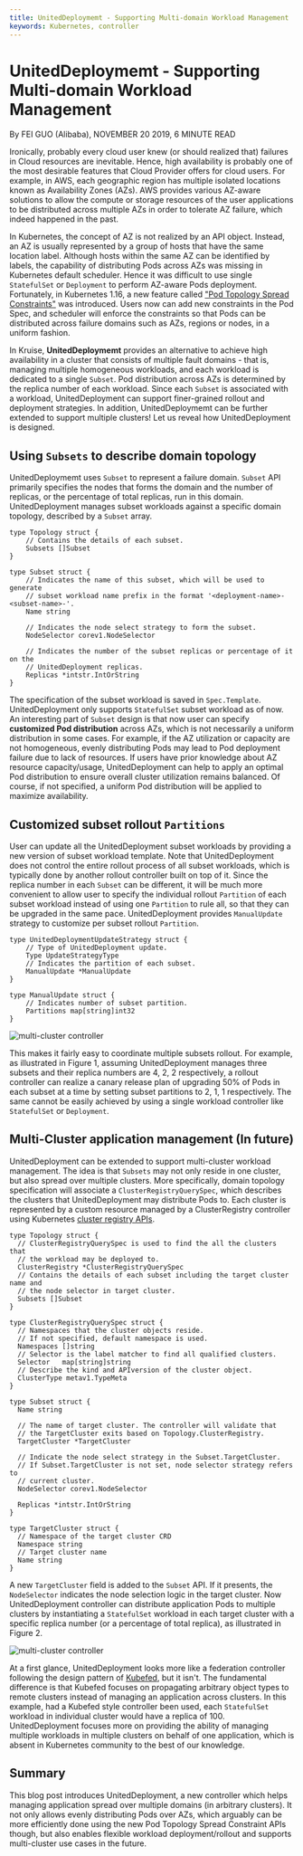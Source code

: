```yaml
---
title: UnitedDeploymemt - Supporting Multi-domain Workload Management
keywords: Kubernetes, controller
---
```


# UnitedDeploymemt - Supporting Multi-domain Workload Management
By FEI GUO (Alibaba), NOVEMBER 20 2019, 6 MINUTE READ

Ironically, probably every cloud user knew (or should realized that) failures in Cloud resources
are inevitable. Hence, high availability is probably one of the most desirable features that
Cloud Provider offers for cloud users. For example, in AWS, each geographic region has 
multiple isolated locations known as Availability Zones (AZs). 
AWS provides various AZ-aware solutions to allow the compute or storage resources of the user
applications to be distributed across multiple AZs in order to tolerate AZ failure, which indeed
happened in the past. 

In Kubernetes, the concept of AZ is not realized by an API object. Instead,
an AZ is usually represented by a group of hosts that have the same location label.
Although hosts within the same AZ can be identified by labels, the capability of distributing Pods across
AZs was missing in Kubernetes default scheduler. Hence it was difficult to use single 
`StatefulSet` or `Deployment` to perform  AZ-aware Pods deployment. Fortunately, 
in Kubernetes 1.16, a new feature called ["Pod Topology Spread Constraints"](https://kubernetes.io/docs/concepts/workloads/pods/pod-topology-spread-constraints/)
was introduced. Users now can add new constraints in the Pod Spec, and scheduler
will enforce the constraints so that Pods can be distributed across failure 
domains such as AZs, regions or nodes, in a uniform fashion.

In Kruise, **UnitedDeploymemt** provides an alternative to achieve high availability in
a cluster that consists of multiple fault domains - that is, managing multiple homogeneous 
workloads, and each workload is dedicated to a single `Subset`. Pod distribution across AZs is
determined by the replica number of each workload.
Since each `Subset` is associated with a workload, UnitedDeployment can support
finer-grained rollout and deployment strategies. 
In addition, UnitedDeploymemt can be further extended to support
multiple clusters! Let us reveal how UnitedDeployment is designed.


## Using `Subsets` to describe domain topology

UnitedDeploymemt uses `Subset` to represent a failure domain. `Subset` API
primarily specifies the nodes that forms the domain and the number of replicas, or
the percentage of total replicas, run in this domain. UnitedDeployment manages
subset workloads against a specific domain topology, described by a `Subset` array.

```
type Topology struct {
	// Contains the details of each subset.
	Subsets []Subset
}

type Subset struct {
	// Indicates the name of this subset, which will be used to generate
	// subset workload name prefix in the format '<deployment-name>-<subset-name>-'.
	Name string

	// Indicates the node select strategy to form the subset.
	NodeSelector corev1.NodeSelector

	// Indicates the number of the subset replicas or percentage of it on the
	// UnitedDeployment replicas.
	Replicas *intstr.IntOrString
}
```

The specification of the subset workload is saved in `Spec.Template`. UnitedDeployment
only supports `StatefulSet` subset workload as of now. An interesting part of `Subset`
design is that now user can specify **customized Pod distribution** across AZs, which is not
necessarily a uniform distribution in some cases. For example, if the AZ
utilization or capacity are not homogeneous, evenly distributing Pods may lead to Pod deployment
failure due to lack of resources. If users have prior knowledge about AZ resource capacity/usage,
UnitedDeployment can help to apply an optimal Pod distribution to ensure overall
cluster utilization remains balanced. Of course, if not specified, a uniform Pod distribution
will be applied to maximize availability.

## Customized subset rollout `Partitions`

User can update all the UnitedDeployment subset workloads by providing a
new version of subset workload template.
Note that UnitedDeployment does not control
the entire rollout process of all subset workloads, which is typically done by another rollout
controller built on top of it. Since the replica number in each `Subset` can be different,
it will be much more convenient to allow user to specify the individual rollout `Partition` of each
subset workload instead of using one `Partition` to rule all, so that they can be upgraded in the same pace.
UnitedDeployment provides `ManualUpdate` strategy to customize per subset rollout `Partition`.

```
type UnitedDeploymentUpdateStrategy struct {
	// Type of UnitedDeployment update.
	Type UpdateStrategyType
	// Indicates the partition of each subset.
	ManualUpdate *ManualUpdate
}

type ManualUpdate struct {
	// Indicates number of subset partition.
	Partitions map[string]int32
}
```

![multi-cluster controller](/img/uniteddeployment-1.png)

This makes it fairly easy to coordinate multiple subsets rollout. For example,
as illustrated in Figure 1, assuming UnitedDeployment manages three subsets and
their replica numbers are 4, 2, 2 respectively, a rollout 
controller can realize a canary release plan of upgrading 50% of Pods in each
subset at a time by setting subset partitions to 2, 1, 1 respectively. 
The same cannot be easily achieved by using a single workload controller like `StatefulSet`
or `Deployment`.

## Multi-Cluster application management (In future)

UnitedDeployment can be extended to support multi-cluster workload
management. The idea is that `Subsets` may not only
reside in one cluster, but also spread over multiple clusters. 
More specifically, domain topology specification will associate
a `ClusterRegistryQuerySpec`, which describes the clusters that UnitedDeployment
may distribute Pods to. Each cluster is represented by a custom resource managed by a
ClusterRegistry controller using Kubernetes [cluster registry APIs](https://github.com/kubernetes/cluster-registry).

```
type Topology struct {
  // ClusterRegistryQuerySpec is used to find the all the clusters that
  // the workload may be deployed to. 
  ClusterRegistry *ClusterRegistryQuerySpec
  // Contains the details of each subset including the target cluster name and
  // the node selector in target cluster.
  Subsets []Subset
}

type ClusterRegistryQuerySpec struct {
  // Namespaces that the cluster objects reside.
  // If not specified, default namespace is used.
  Namespaces []string
  // Selector is the label matcher to find all qualified clusters.
  Selector   map[string]string
  // Describe the kind and APIversion of the cluster object.
  ClusterType metav1.TypeMeta
}

type Subset struct {
  Name string

  // The name of target cluster. The controller will validate that
  // the TargetCluster exits based on Topology.ClusterRegistry.
  TargetCluster *TargetCluster

  // Indicate the node select strategy in the Subset.TargetCluster.
  // If Subset.TargetCluster is not set, node selector strategy refers to
  // current cluster.
  NodeSelector corev1.NodeSelector

  Replicas *intstr.IntOrString 
}

type TargetCluster struct {
  // Namespace of the target cluster CRD
  Namespace string
  // Target cluster name
  Name string
}
```

A new `TargetCluster` field is added to the `Subset` API. If it presents, the
`NodeSelector` indicates the node selection logic in the target cluster. Now
UnitedDeployment controller can distribute application Pods to multiple clusters by
instantiating a `StatefulSet` workload in each target cluster with a specific
replica number (or a percentage of total replica), as illustrated in Figure 2.

![multi-cluster	controller](/img/uniteddeployment-2.png)

At a first glance, UnitedDeployment looks more like a federation
controller following the design pattern of [Kubefed](https://github.com/kubernetes-sigs/kubefed),
but it isn't. The fundamental difference is that Kubefed focuses on propagating arbitrary
object types to remote clusters instead of managing an application across clusters. 
In this example, had a Kubefed style controller been used, each `StatefulSet` workload in
individual cluster would have a replica of 100. UnitedDeployment focuses more on
providing the ability of managing multiple workloads in multiple clusters on behalf
of one application, which is absent in Kubernetes community to the best of our
knowledge.

## Summary

This blog post introduces UnitedDeployment, a new controller which helps managing 
application spread over multiple domains (in arbitrary clusters). 
It not only allows evenly distributing Pods over AZs, 
which arguably can be more efficiently done using the new Pod Topology Spread
Constraint APIs though, but also enables flexible workload deployment/rollout and
supports multi-cluster use cases in the future.





